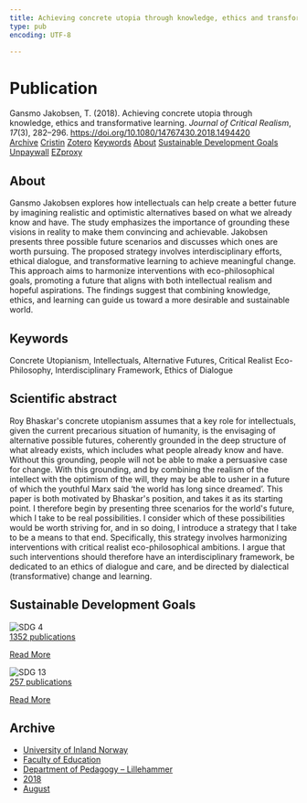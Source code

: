 ```yaml
---
title: Achieving concrete utopia through knowledge, ethics and transformative learning
type: pub
encoding: UTF-8

---
```

<h1>Publication</h1>
<article id="csl-bib-container-ENZIYDLM" class="csl-bib-container">
  <div class="csl-bib-body"> <div class="csl-entry">Gansmo Jakobsen, T. (2018). Achieving concrete utopia through knowledge, ethics and transformative learning. <i>Journal of Critical Realism</i>, <i>17</i>(3), 282–296. <a href="https://doi.org/10.1080/14767430.2018.1494420">https://doi.org/10.1080/14767430.2018.1494420</a></div> </div>
  <div class="csl-bib-buttons">
    <a href="#taxonomy-article-ENZIYDLM" alt="archive" class="csl-bib-button">Archive</a>
    <a href="https://app.cristin.no/results/show.jsf?id=1599908" alt="Cristin" class="csl-bib-button">Cristin</a>
    <a href="http://zotero.org/groups/5881554/items/ENZIYDLM" alt="Zotero" class="csl-bib-button">Zotero</a>
    <a href="#keywords-article-ENZIYDLM" alt="keywords" class="csl-bib-button">Keywords</a>
    <a href="#about-article-ENZIYDLM" alt="about_pub" class="csl-bib-button">About</a>
    <a href="#sdg-article-ENZIYDLM" alt="sdg" class="csl-bib-button">Sustainable Development Goals</a>
    <a href="https://doi.org/10.1080/14767430.2018.1494420" alt="Unpaywall" class="csl-bib-button">Unpaywall</a>
    <a href="https://doi.org/10.1080/14767430.2018.1494420" alt="EZproxy" class="csl-bib-button">EZproxy</a>
  </div>
  <div id="csl-bib-meta-container-ENZIYDLM"></div>
</article>
<div id="csl-bib-meta-ENZIYDLM" class="csl-bib-meta">
  <article id="about-article-ENZIYDLM" class="about_pub-article">
    <h1>About</h1>
    Gansmo Jakobsen explores how intellectuals can help create a better future by imagining realistic and optimistic alternatives based on what we already know and have. The study emphasizes the importance of grounding these visions in reality to make them convincing and achievable. Jakobsen presents three possible future scenarios and discusses which ones are worth pursuing. The proposed strategy involves interdisciplinary efforts, ethical dialogue, and transformative learning to achieve meaningful change. This approach aims to harmonize interventions with eco-philosophical goals, promoting a future that aligns with both intellectual realism and hopeful aspirations. The findings suggest that combining knowledge, ethics, and learning can guide us toward a more desirable and sustainable world.
  </article>
  <article id="keywords-article-ENZIYDLM" class="keywords-article">
    <h1>Keywords</h1>
    Concrete Utopianism, Intellectuals, Alternative Futures, Critical Realist Eco-Philosophy, Interdisciplinary Framework, Ethics of Dialogue
  </article>
  <article id="abstract-article-ENZIYDLM" class="abstract-article">
    <h1>Scientific abstract</h1>
    Roy Bhaskar's concrete utopianism assumes that a key role for intellectuals, given the current precarious situation of humanity, is the envisaging of alternative possible futures, coherently grounded in the deep structure of what already exists, which includes what people already know and have. Without this grounding, people will not be able to make a persuasive case for change. With this grounding, and by combining the realism of the intellect with the optimism of the will, they may be able to usher in a future of which the youthful Marx said ‘the world has long since dreamed’. This paper is both motivated by Bhaskar's position, and takes it as its starting point. I therefore begin by presenting three scenarios for the world's future, which I take to be real possibilities. I consider which of these possibilities would be worth striving for, and in so doing, I introduce a strategy that I take to be a means to that end. Specifically, this strategy involves harmonizing interventions with critical realist eco-philosophical ambitions. I argue that such interventions should therefore have an interdisciplinary framework, be dedicated to an ethics of dialogue and care, and be directed by dialectical (transformative) change and learning.
  </article>
  <article id="sdg-article-ENZIYDLM" class="sdg-article">
    <h1>Sustainable Development Goals</h1>
    <div class="sdg-container"><div id="sdg4" class="sdg">
        <img src="{{< params subfolder >}}images/sdg/sdg04_en.png" class="image" alt="SDG 4">
        <div class="sdg-overlay">
          <a href="/en/archive/?key=?sdg=4#archive" class="sdg-publication-count"><span>1352</span> publications</a>
          <p><a href="https://sdgs.un.org/goals/goal4" class="sdg-read-more">Read More</a></p>
        </div>
      </div> <div id="sdg13" class="sdg">
        <img src="{{< params subfolder >}}images/sdg/sdg13_en.png" class="image" alt="SDG 13">
        <div class="sdg-overlay">
          <a href="/en/archive/?key=?sdg=13#archive" class="sdg-publication-count"><span>257</span> publications</a>
          <p><a href="https://sdgs.un.org/goals/goal13" class="sdg-read-more">Read More</a></p>
        </div>
      </div></div>
  </article>
  <article id="taxonomy-article-ENZIYDLM" class="taxonomy-article">
    <h1>Archive</h1>
    <ul>
      <li>
        <a href="/en/archive/?key=3DCRN523">University of Inland Norway</a>
      </li>
      <li>
        <a href="/en/archive/?key=WYNZA47F">Faculty of Education</a>
      </li>
      <li>
        <a href="/en/archive/?key=L8MA547R">Department of Pedagogy – Lillehammer</a>
      </li>
      <li>
        <a href="/en/archive/?key=X2Y974UN">2018</a>
      </li>
      <li>
        <a href="/en/archive/?key=I7HMD7VQ">August</a>
      </li>
    </ul>
  </article>
</div>
